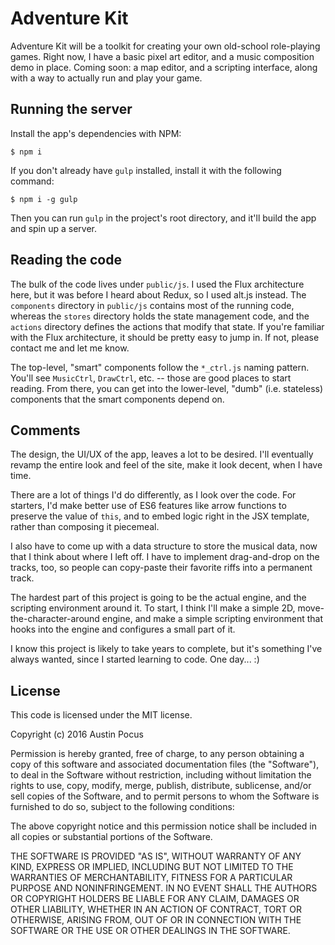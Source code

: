 # Adventure Kit

Adventure Kit will be a toolkit for creating your own old-school role-playing games. Right now, I have a basic pixel art editor, and a music composition demo in place. Coming soon: a map editor, and a scripting interface, along with a way to actually run and play your game.

## Running the server

Install the app's dependencies with NPM:

`$ npm i`

If you don't already have `gulp` installed, install it with the following command:

`$ npm i -g gulp`

Then you can run `gulp` in the project's root directory, and it'll build the app and spin up a server.

## Reading the code

The bulk of the code lives under `public/js`. I used the Flux architecture here, but it was before I heard about Redux, so I used alt.js instead. The `components` directory in `public/js` contains most of the running code, whereas the `stores` directory holds the state management code, and the `actions` directory defines the actions that modify that state. If you're familiar with the Flux architecture, it should be pretty easy to jump in. If not, please contact me and let me know.

The top-level, "smart" components follow the `*_ctrl.js` naming pattern. You'll see `MusicCtrl`, `DrawCtrl`, etc. -- those are good places to start reading. From there, you can get into the lower-level, "dumb" (i.e. stateless) components that the smart components depend on.

## Comments

The design, the UI/UX of the app, leaves a lot to be desired. I'll eventually revamp the entire look and feel of the site, make it look decent, when I have time.

There are a lot of things I'd do differently, as I look over the code. For starters, I'd make better use of ES6 features like arrow functions to preserve the value of `this`, and to embed logic right in the JSX template, rather than composing it piecemeal.

I also have to come up with a data structure to store the musical data, now that I think about where I left off. I have to implement drag-and-drop on the tracks, too, so people can copy-paste their favorite riffs into a permanent track.

The hardest part of this project is going to be the actual engine, and the scripting environment around it. To start, I think I'll make a simple 2D, move-the-character-around engine, and make a simple scripting environment that hooks into the engine and configures a small part of it.

I know this project is likely to take years to complete, but it's something I've always wanted, since I started learning to code. One day... :)

## License

This code is licensed under the MIT license.

Copyright (c) 2016 Austin Pocus

Permission is hereby granted, free of charge, to any person obtaining a copy of this software and associated documentation files (the "Software"), to deal in the Software without restriction, including without limitation the rights to use, copy, modify, merge, publish, distribute, sublicense, and/or sell copies of the Software, and to permit persons to whom the Software is furnished to do so, subject to the following conditions:

The above copyright notice and this permission notice shall be included in all copies or substantial portions of the Software.

THE SOFTWARE IS PROVIDED "AS IS", WITHOUT WARRANTY OF ANY KIND, EXPRESS OR IMPLIED, INCLUDING BUT NOT LIMITED TO THE WARRANTIES OF MERCHANTABILITY, FITNESS FOR A PARTICULAR PURPOSE AND NONINFRINGEMENT. IN NO EVENT SHALL THE AUTHORS OR COPYRIGHT HOLDERS BE LIABLE FOR ANY CLAIM, DAMAGES OR OTHER LIABILITY, WHETHER IN AN ACTION OF CONTRACT, TORT OR OTHERWISE, ARISING FROM, OUT OF OR IN CONNECTION WITH THE SOFTWARE OR THE USE OR OTHER DEALINGS IN THE SOFTWARE.

